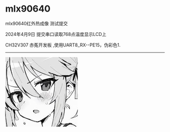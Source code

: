 # mlx90640
mlx90640红外热成像
测试提交

2024年4月9日 提交串口读取768点温度显示LCD上

CH32V307 赤菟开发板 ,使用UART8_RX--PE15，伪彩色1.
*********************************************
![image text](https://github.com/whd66ok/MLX90640/blob/main/img/test.jpg)
